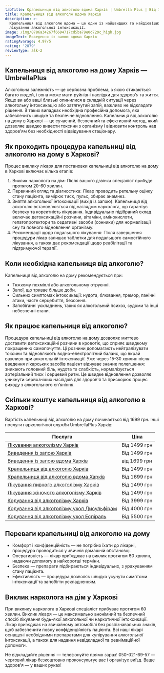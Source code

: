 ```yaml
---
tabTitle: Крапельниця від алкоголю вдома Харків | Umbrella Plus | Від 1699 грн
title: Крапельниця від алкоголю вдома Харків
description: >-
  Крапельниця від алкоголю вдома — це один із найшвидших та найдієвіших способів
  лікування алкогольної інтоксикації.
image: /img/8786a34267f6694717cd5ba79e0d729c_high.jpg
imageText: Виведення із запою вдома Харків
ratingAvarage: 4.97/5
rating: '2879'
reviewType: alk-2
---
```


## Капельниця від алкоголю на дому Харків — UmbrellaPlus

Алкогольна залежність — це серйозна проблема, з якою стикаються багато людей, і вона може мати руйнівні наслідки для здоров'я та життя. Якщо ви або ваші близькі опинилися в складній ситуації через алкогольну інтоксикацію або затягнутий запій, важливо не відкладати рішення. В таких випадках необхідна професійна допомога, яка забезпечить швидке та безпечне відновлення. Капельниця від алкоголю на дому в Харкові — це сучасний, безпечний та ефективний метод, який дозволяє швидко вивести токсини з організму і відновити контроль над здоров'ям без необхідності відвідування стаціонару.

## Як проходить процедура капельниці від алкоголю на дому в Харкові?

Процес виклику лікаря для постановки капельниці від алкоголю на дому в Харкові включає кілька етапів:

1. Виклик нарколога на дім:
    Після вашого дзвінка спеціаліст прибуде протягом 20-60 хвилин.
2. Первинний огляд та діагностика:
    Лікар проводить ретельну оцінку стану пацієнта, вимірює тиск, пульс, збирає анамнез.
3. Зняття алкогольної інтоксикації (вихід із запою):
    Капельниця від алкоголю встановлюється під наглядом нарколога, що гарантує безпеку та коректність лікування. Індивідуально підібраний склад включає детоксикаційні розчини, вітаміни, амінокислоти, гепатопротектори та седативні засоби (сонники) для нормалізації сну та повного відновлення організму.
4. Рекомендації щодо подальшого лікування:
    Після завершення процедури лікар залишає таблетки для подальшого самостійного лікування, а також дає рекомендації щодо реабілітації та підтримуючої терапії.

## Коли необхідна капельниця від алкоголю?

Капельниця від алкоголю на дому рекомендується при:

* Тяжкому похміллі або алкогольному отруєнні.
* Запої, що триває більше доби.
* Сильних симптомах інтоксикації: нудота, блювання, тремор, панічні атаки, часте серцебиття, безсоння.
* Запобіганні ускладнень, таких як алкогольний психоз, судоми та інші небезпечні стани.

## Як працює капельниця від алкоголю?

Процедура капельниці від алкоголю на дому дозволяє миттєво доставити детоксикаційні розчини в кровотік, що сприяє швидкому покращенню самопочуття. Ці розчини допомагають нейтралізувати токсини та відновлюють водно-електролітний баланс, що вкрай важливо при алкогольній інтоксикації. Уже через 15-30 хвилин після введення лікарських засобів пацієнт відчуває значне полегшення: зникають головний біль, нудота та слабкість, нормалізується артеріальний тиск і серцевий ритм. Це швидке відновлення дозволяє уникнути серйозніших наслідків для здоров'я та прискорює процес виходу з алкогольного сп'яніння.

## Скільки коштує капельниця від алкоголю в Харкові?

Вартість капельниці від алкоголю на дому починається від 1699 грн. Інші послуги наркологічної служби UmbrellaPlus Харків:

| Послуга                                                                                                                             | Ціна         |
| ----------------------------------------------------------------------------------------------------------------------------------- | ------------ |
| [Лікування алкоголізму Харків](https://umbrella-plus.com.ua/uk/kharkiv/lechenie-alkogolizma-kharkiv-ua/)                            | Від 1499 грн |
| [Виведення із запою Харків](https://umbrella-plus.com.ua/uk/kharkiv/vivod-iz-zapoia-kharkiv-ua/)                                    | Від 1499 грн |
| [Виведення із запою вдома Харків](https://umbrella-plus.com.ua/uk/kharkiv/vivod-iz-zapoia-na-domy-kharkiv-ua/)                      | від 1699 грн |
| [Крапельниця від алкоголю Харків](https://umbrella-plus.com.ua/uk/kharkiv/kapelnica_ot_alkogola_kharkiv-ua/)                        | Від 1499 грн |
| [Крапельниця від алкоголю вдома Харків](https://umbrella-plus.com.ua/uk/kharkiv/kapelnica_ot_alkogola_na_domy_kharkiv_ua/)          | Від 1699 грн |
| [Лікування пивного алкоголізму Харків](https://umbrella-plus.com.ua/uk/kharkiv/lechenie-pivnogo-alkogolizma-kharkiv-ua/)            | Від 1499 грн |
| [Лікування жіночого алкоголізму Харків](https://umbrella-plus.com.ua/uk/kharkiv/lechenie-jenskogo-alkogolizma-kharkiv-ua/)          | Від 1499 грн |
| [Кодування від алкоголізму Харків](https://umbrella-plus.com.ua/uk/kharkiv/kodirovka-ot-alkogolia-kharkiv-ua/)                      | Від 3999 грн |
| [Кодування від алкоголізму укол Дисульфірам](https://umbrella-plus.com.ua/uk/kharkiv/kodirovka-ot-alkogolia-disulfiram-kharkiv-ua/) | Від 4000 грн |
| [Кодування від алкоголізму укол Еспіраль](https://umbrella-plus.com.ua/uk/kharkiv/kodirovka-ot-alkogolizma-espiarl-kharkiv-ua/)     | Від 5500 грн |

## Переваги крапельниці від алкоголю на дому

* Комфорт і конфіденційність — не потрібно їхати до лікарні, процедура проводиться у звичній домашній обстановці.
* Оперативність — лікар приїжджає на виклик протягом 60 хвилин, надаючи допомогу в найкоротші терміни.
* Безпека — препарати підбираються індивідуально, з урахуванням стану пацієнта.
* Ефективність — процедура дозволяє швидко усунути симптоми інтоксикації та запобігти ускладненням.

## Виклик нарколога на дім у Харкові

При виклику нарколога в Харкові спеціаліст прибуває протягом 60 хвилин. Виклик лікаря — це максимально анонімний та безпечний спосіб лікування будь-якої алкогольної чи наркотичної інтоксикації. Лікар приїжджає на звичайному автомобілі без розпізнавальних знаків, щоб забезпечити повну конфіденційність пацієнта. Всі наші лікарі оснащені необхідними препаратами для купірування алкогольної інтоксикації, а також для надання невідкладної та реанімаційної допомоги.

Не відкладайте рішення — телефонуйте прямо зараз!
 050-021-69-57 — черговий лікар безкоштовно проконсультує вас і організує виїзд.
 Ваше здоров'я — у ваших руках!
